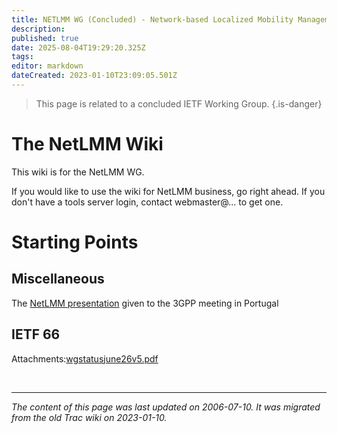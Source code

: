 ```yaml
---
title: NETLMM WG (Concluded) - Network-based Localized Mobility Management Wiki
description: 
published: true
date: 2025-08-04T19:29:20.325Z
tags: 
editor: markdown
dateCreated: 2023-01-10T23:09:05.501Z
---
```


> This page is related to a concluded IETF Working Group.
{.is-danger}
# The NetLMM Wiki
This wiki is for the NetLMM WG.


If you would like to use the wiki for NetLMM business, go right ahead. If you don't have a tools server login, contact webmaster@… to get one.

# Starting Points
## Miscellaneous
The [NetLMM presentation](http://tools.ietf.org/wg/netlmm/trac/attachment/wiki/WikiStart/WGStatusJune26v5.pdf?format=raw) given to the 3GPP meeting in Portugal

## IETF 66 
Attachments:[wgstatusjune26v5.pdf](/wgstatusjune26v5.pdf)

&nbsp;
&nbsp;
&nbsp;

---

*The content of this page was last updated on 2006-07-10. It was migrated from the old Trac wiki on 2023-01-10.*